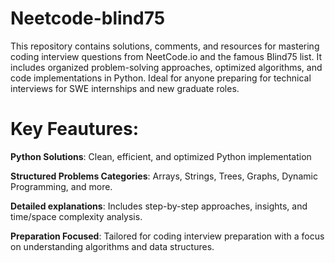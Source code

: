 # Neetcode-blind75
This repository contains solutions, comments, and resources for mastering coding interview questions from NeetCode.io and the famous Blind75 list. It includes organized problem-solving approaches, optimized algorithms, and code implementations in Python. Ideal for anyone preparing for technical interviews for SWE internships and new graduate roles.

# Key Feautures:

**Python Solutions**: Clean, efficient, and optimized Python implementation

**Structured Problems Categories**: Arrays, Strings, Trees, Graphs, Dynamic Programming, and more.

**Detailed explanations**: Includes step-by-step approaches, insights, and time/space complexity analysis.

**Preparation Focused**: Tailored for coding interview preparation with a focus on understanding algorithms and data structures.



